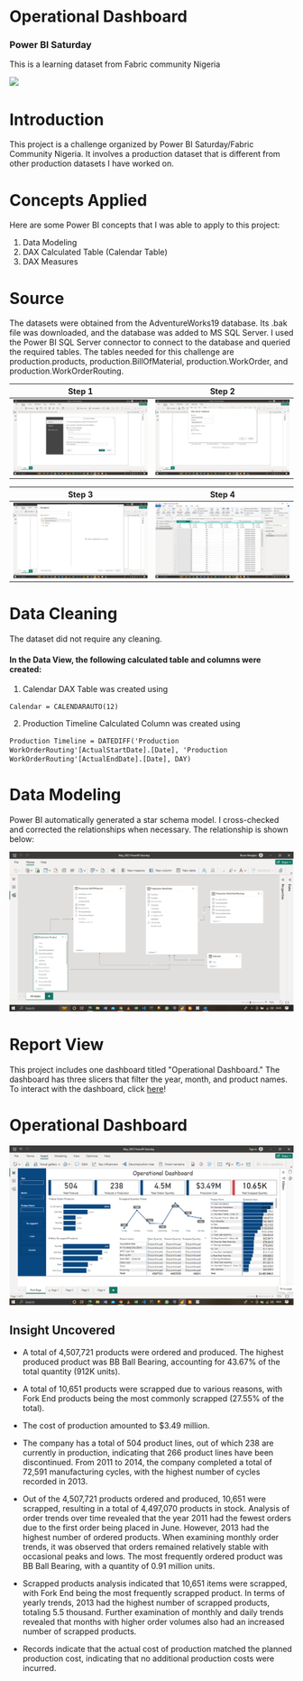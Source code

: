 # Operational Dashboard
### Power BI Saturday
This is a learning dataset from Fabric community Nigeria

![](https://th.bing.com/th/id/R.49e5482cc9588570041c2bc51d880947?rik=mEp75exf%2bCSGOA&pid=ImgRaw&r=0)

# Introduction

This project is a challenge organized by Power BI Saturday/Fabric Community Nigeria. It involves a production dataset that is different from other production datasets I have worked on.

# Concepts Applied

Here are some Power BI concepts that I was able to apply to this project:

1. Data Modeling
2. DAX Calculated Table (Calendar Table)
3. DAX Measures

# Source

The datasets were obtained from the AdventureWorks19 database. Its .bak file was downloaded, and the database was added to MS SQL Server. I used the Power BI SQL Server connector to connect to the database and queried the required tables. The tables needed for this challenge are production.products, production.BillOfMaterial, production.WorkOrder, and production.WorkOrderRouting.

| Step 1 | Step 2 
| -------------------------- | --- 
| ![](Screenshot%20(26).png) | ![](Screenshot%20(27).png) 

| Step 3 | Step 4
| --- | --- 
| ![](Screenshot%20(28).png) | ![](Screenshot%20(29).png)


# Data Cleaning

The dataset did not require any cleaning.

#### In the Data View, the following calculated table and columns were created:

1. Calendar DAX Table was created using

```
Calendar = CALENDARAUTO(12)
```

2. Production Timeline Calculated Column was created using

```
Production Timeline = DATEDIFF('Production WorkOrderRouting'[ActualStartDate].[Date], 'Production WorkOrderRouting'[ActualEndDate].[Date], DAY)
```

# Data Modeling

Power BI automatically generated a star schema model. I cross-checked and corrected the relationships when necessary. The relationship is shown below:

![](https://github.com/iamcbn/Operational-dashboard-Power-BI-Saturday/blob/main/Data%20Model.png)

# Report View

This project includes one dashboard titled "Operational Dashboard." The dashboard has three slicers that filter the year, month, and product names. To interact with the dashboard, click [here](https://app.powerbi.com/links/DNHFFGXXnY?ctid=747f2c6a-f963-4814-84fd-6ef1ee9e87bf&pbi_source=linkShare&bookmarkGuid=a19d222a-5f08-46fd-9da2-6c6254f7209a)!

# Operational Dashboard
![](Dashboard.png)

## Insight Uncovered

- A total of 4,507,721 products were ordered and produced. The highest produced product was BB Ball Bearing, accounting for 43.67% of the total quantity (912K units).

- A total of 10,651 products were scrapped due to various reasons, with Fork End products being the most commonly scrapped (27.55% of the total).

- The cost of production amounted to $3.49 million.

- The company has a total of 504 product lines, out of which 238 are currently in production, indicating that 266 product lines have been discontinued. From 2011 to 2014, the company completed a total of 72,591 manufacturing cycles, with the highest number of cycles recorded in 2013.

- Out of the 4,507,721 products ordered and produced, 10,651 were scrapped, resulting in a total of 4,497,070 products in stock. Analysis of order trends over time revealed that the year 2011 had the fewest orders due to the first order being placed in June. However, 2013 had the highest number of ordered products. When examining monthly order trends, it was observed that orders remained relatively stable with occasional peaks and lows. The most frequently ordered product was BB Ball Bearing, with a quantity of 0.91 million units.

- Scrapped products analysis indicated that 10,651 items were scrapped, with Fork End being the most frequently scrapped product. In terms of yearly trends, 2013 had the highest number of scrapped products, totaling 5.5 thousand. Further examination of monthly and daily trends revealed that months with higher order volumes also had an increased number of scrapped products.

- Records indicate that the actual cost of production matched the planned production cost, indicating that no additional production costs were incurred.

